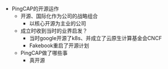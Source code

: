 - PingCAP的开源运作
	- 开源、国际化作为公司的战略组合
		- 以核心开源为主业的公司
	- 成立时收到当时的业界启发？
		- 当时google开源了k8s、并成立了云原生计算基金会CNCF
		- Fakebook重启了开源计划
	- PingCAP做了哪些事
		- 真开源